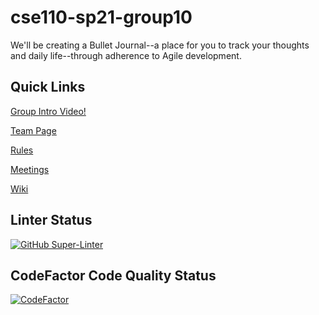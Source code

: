 # cse110-sp21-group10
We'll be creating a Bullet Journal--a place for you to track your thoughts and daily life--through adherence to Agile development.


## Quick Links
[Group Intro Video!](https://youtu.be/TEGurr5URH4)

[Team Page](admin/team.md)

[Rules](admin/misc/rules.md)

[Meetings](admin/meetings)

[Wiki](https://github.com/cse110-sp21-group10/cse110-sp21-group10/wiki)


## Linter Status
[![GitHub Super-Linter](https://github.com/cse110-sp21-group10/cse110-sp21-group10/workflows/Lint%20Code%20Base/badge.svg)](https://github.com/marketplace/actions/super-linter)

## CodeFactor Code Quality Status
[![CodeFactor](https://www.codefactor.io/repository/github/cse110-sp21-group10/cse110-sp21-group10/badge/main)](https://www.codefactor.io/repository/github/cse110-sp21-group10/cse110-sp21-group10/overview/main)
